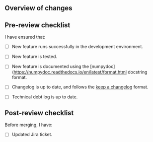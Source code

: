 <!---
Note: Your PR request title must be in the format "CISPD-#: description",
where description briefly describes the change to the pipeline.
-->

## Overview of changes



## Pre-review checklist

I have ensured that:

- [ ] New feature runs successfully in the development environment.
- [ ] New feature is tested.
- [ ] New feature is documented using the [numpydoc](https://numpydoc.readthedocs.io/en/latest/format.html docstring format.
- [ ] Changelog is up to date, and follows the [keep a changelog](https://keepachangelog.com/en/1.0.0/) format.
- [ ] Technical debt log is up to date.


## Post-review checklist

Before merging, I have:

- [ ] Updated Jira ticket.
